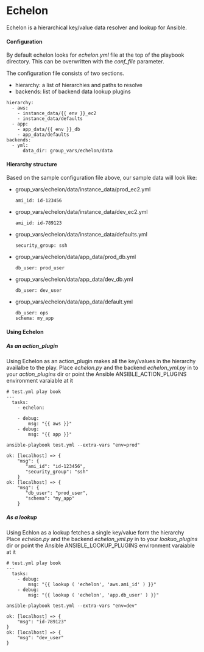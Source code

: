 # Echelon
Echelon is a hierarchical key/value data resolver and lookup for Ansible.

#### Configuration
By default echelon looks for _echelon.yml_ file at the top of the playbook directory. This can be overwritten with the _conf_file_ parameter.

The configuration file consists of two sections.
* hierarchy: a list of hierarchies and paths to resolve
* backends: list of backend data lookup plugins

```
hierarchy:
  - aws:
    - instance_data/{{ env }}_ec2
    - instance_data/defaults
  - app:
    - app_data/{{ env }}_db
    - app_data/defaults
backends:
  - yml:
      data_dir: group_vars/echelon/data
```

#### Hierarchy structure
Based on the sample configuration file above, our sample data will look like:
* group_vars/echelon/data/instance_data/prod_ec2.yml
   ``` 
   ami_id: id-123456
    ```
* group_vars/echelon/data/instance_data/dev_ec2.yml
   ``` 
   ami_id: id-789123
    ```
* group_vars/echelon/data/instance_data/defaults.yml
   ``` 
   security_group: ssh
    ```
* group_vars/echelon/data/app_data/prod_db.yml
   ``` 
   db_user: prod_user
    ```
* group_vars/echelon/data/app_data/dev_db.yml
   ``` 
   db_user: dev_user
    ```
* group_vars/echelon/data/app_data/default.yml
   ``` 
   db_user: ops
   schema: my_app
    ```
#### Using Echelon
##### As an action_plugin
Using Echelon as an action_plugin makes all the key/values in the hierarchy availalbe to the play.
Place _echelon.py_ and the backend _echelon_yml.py_ in to your _action_plugins_ dir or point the Ansible ANSIBLE_ACTION_PLUGINS environment varaiable at it
```
# test.yml play book
---
  tasks:
    - echelon:
    
    - debug:
        msg: "{{ aws }}"
    - debug:
        msg: "{{ app }}"
```

```
ansible-playbook test.yml --extra-vars "env=prod"
```
```
ok: [localhost] => {
    "msg": {
       "ami_id": "id-123456",
       "security_group": "ssh"
    }
ok: [localhost] => {
    "msg": {
       "db_user": "prod_user",
       "schema": "my_app"
    }
```
##### As a lookup
Using Echlon as a lookup fetches a single key/value form the hierarchy
Place _echelon.py_ and the backend _echelon_yml.py_ in to your _lookuo_plugins_ dir or point the Ansible ANSIBLE_LOOKUP_PLUGINS environment varaiable at it
```
# test.yml play book
---
  tasks:
    - debug:
        msg: "{{ lookup ( 'echelon', 'aws.ami_id' ) }}"
    - debug:
        msg: "{{ lookup ( 'echelon', 'app.db_user' ) }}"
```
```
ansible-playbook test.yml --extra-vars "env=dev"
```
```
ok: [localhost] => {
    "msg": "id-789123"
}
ok: [localhost] => {
    "msg": "dev_user"
}
```
